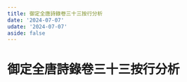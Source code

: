 ```yaml
---
title: 御定全唐詩錄卷三十三按行分析
date: '2024-07-07'
udate: '2024-07-07'
aside: false
---
```

# 御定全唐詩錄卷三十三按行分析

<LinePage :list="lines" :chapternum="33" />

<script setup>
const chapter = '卷三十三';
import lines from '/data/qtsl/卷三十三/lines.json'
</script>

